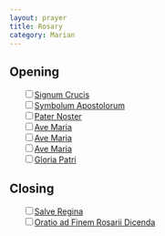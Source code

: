```yaml
---
layout: prayer
title: Rosary
category: Marian
---
```

<style>
  #tomorrowInfo {
    line-height: 1.5;
    margin-top: 1em;
    white-space: pre-wrap;
  }
</style>

<p id="todayInfo"></p>

## Opening

<ul style="list-style:none">
  <li><input type="checkbox"/><a href="/prayers/signum-crucis/">Signum Crucis</a></li>
  <li><input type="checkbox"/><a href="/prayers/symbolum-apostolorum/">Symbolum Apostolorum</a></li>
  <li><input type="checkbox"/><a href="/prayers/pater-noster/">Pater Noster</a></li>
  <li><input type="checkbox"/><a href="/prayers/ave-maria/">Ave Maria</a></li>
  <li><input type="checkbox"/><a href="/prayers/ave-maria/">Ave Maria</a></li>
  <li><input type="checkbox"/><a href="/prayers/ave-maria/">Ave Maria</a></li>
  <li><input type="checkbox"/><a href="/prayers/gloria-patri/">Gloria Patri</a></li>
</ul>

<div id="mysteryContent"></div>

## Closing

<ul style="list-style:none">
  <li><input type="checkbox"/><a href="/prayers/salve-regina/">Salve Regina</a></li>
  <li><input type="checkbox"/><a href="/prayers/oratio-ad-finem/">Oratio ad Finem Rosarii Dicenda</a></li>
</ul>

<p id="tomorrowInfo" class="muted small"></p>

<script>
  var siteUrl = '{{ site.url }}';
</script>

<script src="{{ site.url }}/assets/js/timediff.js"></script>
<script src="{{ site.url }}/assets/js/rosary-mysteries.js"></script>
